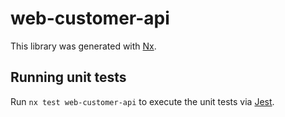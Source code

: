 # web-customer-api

This library was generated with [Nx](https://nx.dev).

## Running unit tests

Run `nx test web-customer-api` to execute the unit tests via [Jest](https://jestjs.io).

